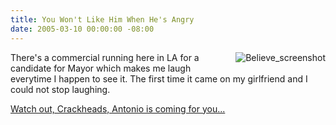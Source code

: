 ```yaml
---
title: You Won't Like Him When He's Angry
date: 2005-03-10 00:00:00 -08:00
---
```


<p><a href="http://www.antonio2005.com/images/ads/measure.wmv"><img border="0" alt="Believe_screenshot" title="Believe_screenshot" src="http://torrez.typepad.com/photos/uncategorized/believe_screenshot.jpg" style="margin: 0px 0px 5px 5px; float: right;" /></a>There's a commercial running here in LA for a candidate for Mayor which makes me laugh everytime I happen to see it. The first time it came on my girlfriend and I could not stop laughing. </p>

<p><a href="http://www.antonio2005.com/images/ads/measure.wmv">Watch out, Crackheads, Antonio is coming for you...</a> </p>
